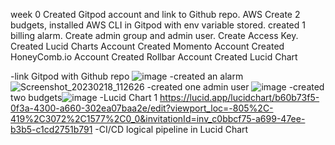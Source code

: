 week 0
Created Gitpod account and link to Github repo. 
AWS Create 2 budgets, installed AWS CLI in Gitpod with env variable stored. created 1 billing alarm. Create admin group and admin user. Create Access Key. 
Created Lucid Charts Account
Created Momento Account
Created HoneyComb.io Account
Created Rollbar Account
Created Lucid Chart

-link Gitpod with Github repo ![image](https://user-images.githubusercontent.com/116926319/219903874-322af5c5-1132-4f6e-9c8c-e56a7c9f3576.png)
-created an alarm ![Screenshot_20230218_112626](https://user-images.githubusercontent.com/116926319/219865841-3e22da6b-4c2f-4cce-a692-eaf5d7121e9c.png)
-created one admin user ![image](https://user-images.githubusercontent.com/116926319/219865993-5b9d763f-781d-4b0b-b403-7243ace6da63.png)
-created two budgets![image](https://user-images.githubusercontent.com/116926319/219866137-1256f35d-8139-4be2-b51a-cbf4b6946942.png)
-Lucid Chart 1 https://lucid.app/lucidchart/b60b73f5-0f3a-4300-a660-302ea07baa2e/edit?viewport_loc=-805%2C-419%2C3072%2C1577%2C0_0&invitationId=inv_c0bbcf75-a699-47ee-b3b5-c1cd2751b791
-CI/CD logical pipeline in Lucid Chart
